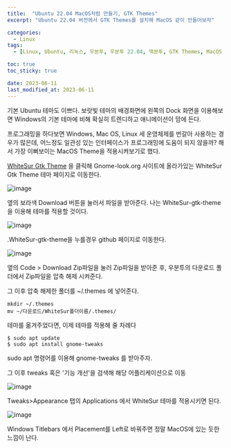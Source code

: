 ```yaml
---
title:  "Ubuntu 22.04 MacOS처럼 만들기, GTK Themes"
excerpt: "Ubuntu 22.04 버전에서 GTK Themes를 설치해 MacOS 같이 만들어보자"

categories:
  - Linux
tags:
  - [Linux, Ubuntu, 리눅스, 우분투, 우분투 22.04, 맥분투, GTK Themes, MacOS Theme]

toc: true
toc_sticky: true

date: 2023-06-11
last_modified_at: 2023-06-11
---
```


기본 Ubuntu 테마도 이쁘다. 보랏빛 테마의 배경화면에 왼쪽의 Dock 화면을 이용해보면 Windows의 기본 테마에 비해 확실히 트렌디하고 애니메이션이 맘에 든다.

프로그래밍을 하다보면 Windows, Mac OS, Linux 세 운영체제를 번갈아 사용하는 경우가 많은데, 어느정도 일관성 있는 인터페이스가 프로그래밍에 도움이 되지 않을까? 해서 가장 이뻐보이는 MacOS Theme을 적용시켜보기로 했다.

[WhiteSur Gtk Theme](https://www.gnome-look.org/p/1403328) 을 클릭해 Gnome-look.org 사이트에 올라가있는 WhiteSur Gtk Theme 테마 페이지로 이동한다.

![image](https://github.com/98tech-savvy/98tech-savvy.github.io/assets/128434645/e41b1075-5bcb-4134-8911-671b0366f18f)

옆의 보라색 Download 버튼을 눌러서 파일을 받아준다. 나는 WhiteSur-gtk-theme을 이용해 테마를 적용할 것이다.

![image](https://github.com/98tech-savvy/98tech-savvy.github.io/assets/128434645/3fd93db3-7067-4c9a-ae70-2b66aec99e9a)

.WhiteSur-gtk-theme을 누를경우 github 페이지로 이동한다.

![image](https://github.com/98tech-savvy/98tech-savvy.github.io/assets/128434645/1d14de18-8e77-465b-a335-4da23015718a)

옆의 Code > Download Zip파일을 눌러 Zip파일을 받아준 후, 우분투의 다운로드 폴더에서 Zip파일을 압축 해제 시켜준다.

그 이후 압축 해제한 폴더를 ~/.themes 에 넣어준다.

```linux
mkdir ~/.themes
mv ~/다운로드/WhiteSur폴더이름/.themes/
```

테마를 옮겨주었다면, 이제 테마를 적용해 줄 차례다

```linux
$ sudo apt update
$ sudo apt install gnome-tweaks
```

sudo apt 명령어를 이용해 gnome-tweaks 를 받아주자.


그 이후 tweaks 혹은 '기능 개선'을 검색해 해당 어플리케이션으로 이동

![image](https://github.com/98tech-savvy/98tech-savvy.github.io/assets/128434645/8e1f0b04-aa9f-4442-af31-2e9471a94691)

Tweaks>Appearance 탭의 Applications 에서 WhiteSur 테마를 적용시키면 된다.

![image](https://github.com/98tech-savvy/98tech-savvy.github.io/assets/128434645/575f5104-9321-4cd8-9c80-f226fdf3723c)

Windows Titlebars 에서 Placement를 Left로 바꿔주면 정말 MacOS에 있는 듯한 느낌이 난다.